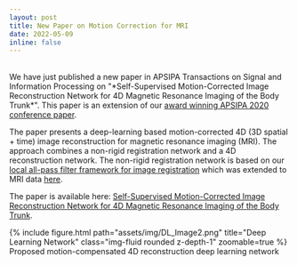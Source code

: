 ```yaml
---
layout: post
title: New Paper on Motion Correction for MRI
date: 2022-05-09
inline: false
---
```

<br>
We have just published a new paper in APSIPA Transactions on Signal and Information Processing on "*Self-Supervised Motion-Corrected Image Reconstruction Network for 4D Magnetic Resonance Imaging of the Body Trunk*". This paper is an extension of our <a href="https://chrisgilliam.github.io/news/2020_12_10/" target="_blank">award winning APSIPA 2020 conference paper</a>.

The paper presents a deep-learning based motion-corrected 4D (3D spatial + time) image reconstruction for magnetic resonance imaging (MRI). The approach combines a non-rigid registration network and a 4D reconstruction network. The non-rigid registration network is based on our <a href="{{ entry.pdf | prepend: '/assets/pdf/TIP2017.pdf'}}" target="_blank">local all-pass filter framework for image registration</a> which was extended to MRI data <a href="{{ entry.pdf | prepend: '/assets/pdf/ISBI2016.pdf'}}" target="_blank">here</a>.

The paper is available here: <a href="{{ entry.pdf | prepend: '/assets/pdf/APSIPA_Trans2022.pdf'}}" target="_blank">Self-Supervised Motion-Corrected Image Reconstruction Network for 4D Magnetic Resonance Imaging of the Body Trunk</a>.

<div class="row">
    <div class="col-sm-1 mt-0">
    </div>
    <div class="col-sm-10 mt-0">
        {% include figure.html path="assets/img/DL_Image2.png" title="Deep Learning Network" class="img-fluid rounded z-depth-1" zoomable=true %}
    </div>
    <div class="col-sm-1 mt-0">
    </div>
</div>
<div class="caption">
    Proposed motion-compensated 4D reconstruction deep learning network
</div>
